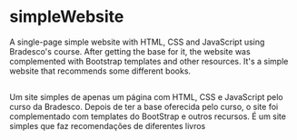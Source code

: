 # simpleWebsite
A single-page simple website with HTML, CSS and JavaScript using Bradesco's course. After getting the base for it, the website was complemented with Bootstrap templates and other resources. It's a simple website that recommends some different books.

##
Um site simples de apenas um página com HTML, CSS e JavaScript pelo curso da Bradesco. Depois de ter a base oferecida pelo curso, o site foi complementado com templates do BootStrap e outros recursos. É um site simples que faz recomendações de diferentes livros
